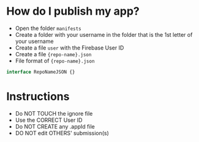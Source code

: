 # How do I publish my app?

- Open the folder `manifests`
- Create a folder with your username in the folder that is the 1st letter of your username
- Create a file `user` with the Firebase User ID
- Create a file `{repo-name}.json`
- File format of `{repo-name}.json`

```ts
interface RepoNameJSON {}
```

# Instructions

- Do NOT TOUCH the ignore file
- Use the CORRECT User ID
- Do NOT CREATE any .appId file
- DO NOT edit OTHERS' submission(s)
